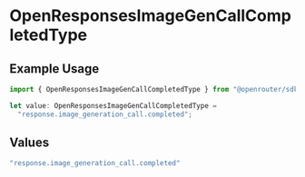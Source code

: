 # OpenResponsesImageGenCallCompletedType

## Example Usage

```typescript
import { OpenResponsesImageGenCallCompletedType } from "@openrouter/sdk/models";

let value: OpenResponsesImageGenCallCompletedType =
  "response.image_generation_call.completed";
```

## Values

```typescript
"response.image_generation_call.completed"
```